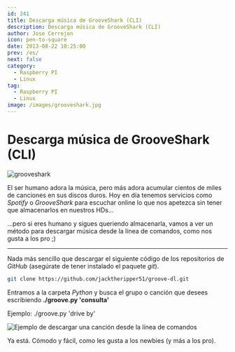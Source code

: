 ```yaml
---
id: 241
title: Descarga música de GrooveShark (CLI)
description: Descarga música de GrooveShark (CLI)
author: Jose Cerrejon
icon: pen-to-square
date: 2013-08-22 10:25:00
prev: /es/
next: false
category:
  - Raspberry PI
  - Linux
tag:
  - Raspberry PI
  - Linux
image: /images/grooveshark.jpg
---
```


# Descarga música de GrooveShark (CLI)

![grooveshark](/images/grooveshark.jpg)

El ser humano adora la música, pero más adora acumular cientos de miles de canciones en sus discos duros. Hoy en día tenemos servicios como *Spotify* o *GrooveShark* para escuchar online lo que nos apetezca sin tener que almacenarlos en nuestros HDs...

...pero si eres humano y sigues queriendo almacenarla, vamos a ver un método para descargar música desde la línea de comandos, como nos gusta a los pro ;)

- - -
Nada más sencillo que descargar el siguiente código de los repositorios de *GitHub* (asegúrate de tener instalado el paquete *git*).

```bash
git clone https://github.com/jacktheripper51/groove-dl.git
```

Entramos a la carpeta *Python* y busca el grupo o canción que desees escribiendo **./groove.py 'consulta'**

Ejemplo: ./groove.py 'drive by'

![Ejemplo de descargar una canción desde la línea de comandos](/images/2013/08/searching.jpg "Ejemplo de descargar una canción desde la línea de comandos")

Ya está. Cómodo y fácil, como les gusta a los newbies (y más a los pro).